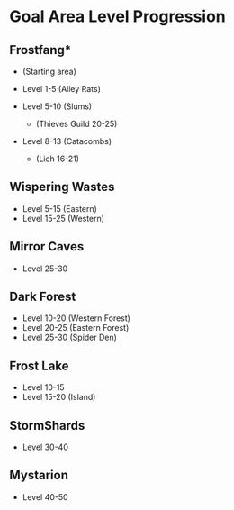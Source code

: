 # Goal Area Level Progression

## Frostfang*

* (Starting area)

* Level 1-5 (Alley Rats)
* Level 5-10 (Slums)
  * (Thieves Guild 20-25)
* Level 8-13 (Catacombs)
  * (Lich 16-21)

## Wispering Wastes

* Level 5-15 (Eastern)
* Level 15-25 (Western)

## Mirror Caves

* Level 25-30

## Dark Forest

* Level 10-20 (Western Forest)
* Level 20-25 (Eastern Forest)
* Level 25-30 (Spider Den)

## Frost Lake

* Level 10-15
* Level 15-20 (Island)

## StormShards

* Level 30-40

## Mystarion

* Level 40-50

